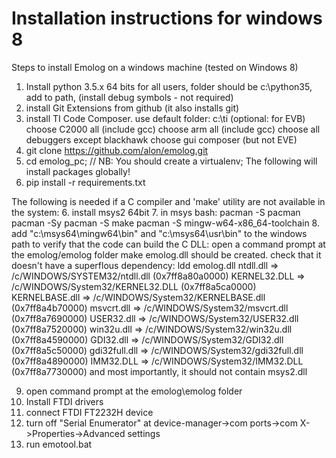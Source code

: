 Installation instructions for windows 8
=======================================

Steps to install Emolog on a windows machine (tested on Windows 8)

1. Install python 3.5.x 64 bits
	for all users, folder should be c:\python35, add to path, (install debug symbols - not required)
2. install Git Extensions from github (it also installs git)
3. install TI Code Composer.
use default folder: c:\ti
(optional: for EVB) choose C2000 all (include gcc) 
choose arm all (include gcc)
choose all debuggers except blackhawk
choose gui composer (but not EVE)
4. git clone https://github.com/alon/emolog.git
5. cd emolog_pc; // NB: You should create a virtualenv; The following will install packages globally!
6. pip install -r requirements.txt

The following is needed if a C compiler and 'make' utility are not available in the system:
6. install msys2 64bit 
7. in msys bash:
pacman -S pacman
pacman -Sy
pacman -S make
pacman -S mingw-w64-x86_64-toolchain
8. add "c:\msys64\mingw64\bin" and "c:\msys64\usr\bin" to the windows path
to verify that the code can build the C DLL:
open a command prompt at the emolog/emolog folder
make
emolog.dll should be created.
check that it doesn't have a superflous dependency:
ldd emolog.dll
        ntdll.dll => /c/WINDOWS/SYSTEM32/ntdll.dll (0x7ff8a80a0000)
        KERNEL32.DLL => /c/WINDOWS/System32/KERNEL32.DLL (0x7ff8a5ca0000)
        KERNELBASE.dll => /c/WINDOWS/System32/KERNELBASE.dll (0x7ff8a4b70000)
        msvcrt.dll => /c/WINDOWS/System32/msvcrt.dll (0x7ff8a7690000)
        USER32.dll => /c/WINDOWS/System32/USER32.dll (0x7ff8a7520000)
        win32u.dll => /c/WINDOWS/System32/win32u.dll (0x7ff8a4590000)
        GDI32.dll => /c/WINDOWS/System32/GDI32.dll (0x7ff8a5c50000)
        gdi32full.dll => /c/WINDOWS/System32/gdi32full.dll (0x7ff8a4890000)
        IMM32.DLL => /c/WINDOWS/System32/IMM32.DLL (0x7ff8a7730000)
and most importantly, it should not contain msys2.dll

9. open command prompt at the emolog\emolog folder
10. Install FTDI drivers
11. connect FTDI FT2232H device
12. turn off "Serial Enumerator" at device-manager->com ports->com X->Properties->Advanced settings
13. run emotool.bat
